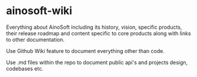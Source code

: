 # ainosoft-wiki
Everything about AinoSoft including its history, vision, specific products, their release roadmap and content specific to core products along with links to other documentation. 

Use Github Wiki feature to document everything other than code. 

Use .md files within the repo to document public api's and projects design, codebases  etc.
